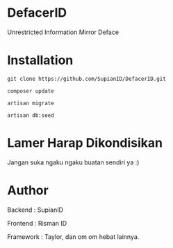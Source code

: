 # DefacerID
Unrestricted Information Mirror Deface

# Installation

`git clone https://github.com/SupianID/DefacerID.git`

`composer update`

`artisan migrate`

`artisan db:seed`

# Lamer Harap Dikondisikan
Jangan suka ngaku ngaku buatan sendiri ya :)

# Author

Backend : SupianID

Frontend : Risman ID

Framework : Taylor, dan om om hebat lainnya.
